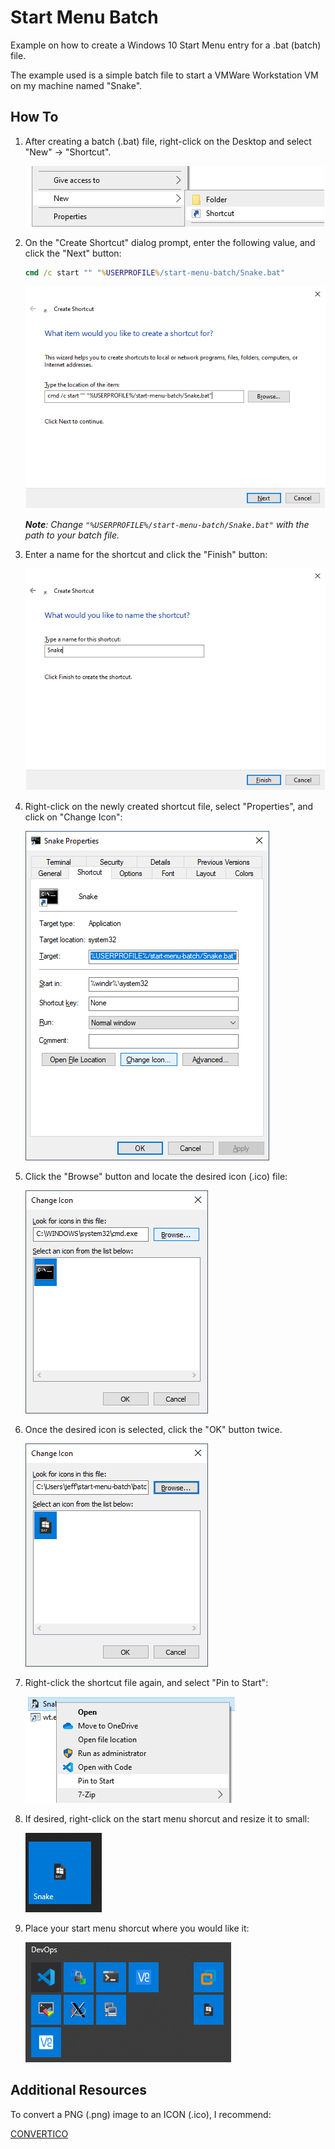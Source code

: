 # Start Menu Batch 

Example on how to create a Windows 10 Start Menu entry for a .bat (batch) file.

The example used is a simple batch file to start a VMWare Workstation VM on my machine named "Snake".


## How To

1. After creating a batch (.bat) file, right-click on the Desktop and 
select "New" -> "Shortcut".

    ![Create Shortcut](how-to/create-shortcut.png)

2. On the "Create Shortcut" dialog prompt, enter the following value, and click the "Next" button:

    ```cmd
    cmd /c start "" "%USERPROFILE%/start-menu-batch/Snake.bat"
    ```

    ![Create Shortcut 2](how-to/create-shortcut-2.png)

    ***Note**: Change `"%USERPROFILE%/start-menu-batch/Snake.bat"` with the path to your batch file.*

3. Enter a name for the shortcut and click the "Finish" button:

    ![Create Shortcut 3](how-to/create-shortcut-3.png)

4. Right-click on the newly created shortcut file, select "Properties", and click on "Change Icon":

    ![Change Icon](how-to/change-icon.png)

5. Click the "Browse" button and locate the desired icon (.ico) file:

    ![Change Icon 2](how-to/change-icon-2.png)

6. Once the desired icon is selected, click the "OK" button twice.

    ![Change Icon 3](how-to/change-icon-3.png)

7. Right-click the shortcut file again, and select "Pin to Start":

    ![Pin to Start Menu](how-to/pin-to-start.png)

8. If desired, right-click on the start menu shorcut and resize it to small:

    ![Pin to Start Menu 2](how-to/pin-to-start-2.png)

9. Place your start menu shorcut where you would like it: 

    ![Pin to Start Menu 3](how-to/pin-to-start-3.png)


## Additional Resources

To convert a PNG (.png) image to an ICON (.ico), I recommend:

[CONVERTICO](https://convertico.com/)